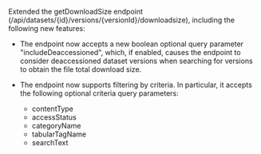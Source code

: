 Extended the getDownloadSize endpoint (/api/datasets/{id}/versions/{versionId}/downloadsize), including the following new features:

- The endpoint now accepts a new boolean optional query parameter "includeDeaccessioned", which, if enabled, causes the endpoint to consider deaccessioned dataset versions when searching for versions to obtain the file total download size.


- The endpoint now supports filtering by criteria. In particular, it accepts the following optional criteria query parameters:

  - contentType
  - accessStatus
  - categoryName
  - tabularTagName
  - searchText

